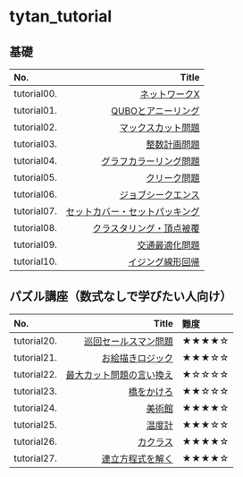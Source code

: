 # tytan_tutorial

基礎
-------------

|No.|Title|
|:--|--:|
|tutorial00.|<a href="tutorial/tutorial00_networkx.ipynb">ネットワークX</a>|
|tutorial01.|<a href="tutorial/tutorial01_qubo.ipynb">QUBOとアニーリング</a>|
|tutorial02.|<a href="tutorial/tutorial02_maxcut.ipynb">マックスカット問題</a>|
|tutorial03.|<a href="tutorial/tutorial03_bil.ipynb">整数計画問題</a>|
|tutorial04.|<a href="tutorial/tutorial04_graphcoloring.ipynb">グラフカラーリング問題</a>|
|tutorial05.|<a href="tutorial/tutorial05_cliques.ipynb">クリーク問題</a>|
|tutorial06.|<a href="tutorial/tutorial06_job_sequencing_problem.ipynb">ジョブシークエンス</a>|
|tutorial07.|<a href="tutorial/tutorial07_setcover_setpacking.ipynb">セットカバー・セットパッキング</a>|
|tutorial08.|<a href="tutorial/tutorial08_clustering_vertex_cover.ipynb">クラスタリング・頂点被覆</a>|
|tutorial09.|<a href="tutorial/tutorial09_trafficflow_optimization.ipynb">交通最適化問題</a>|
|tutorial10.|<a href="tutorial/tutorial10_liner_reg.ipynb">イジング線形回帰</a>|

パズル講座（数式なしで学びたい人向け）
-------------

|No.|Title|難度|
|:--|--:|:--|
|tutorial20.|<a href="tutorial/tutorial20_巡回セールスマン問題.ipynb">巡回セールスマン問題</a>|★★★★☆|
|tutorial21.|<a href="tutorial/tutorial21_お絵かきロジック.ipynb">お絵描きロジック</a>|★★★☆☆|
|tutorial22.|<a href="tutorial/tutorial22_最大カット問題の言い換え.ipynb">最大カット問題の言い換え</a>|★☆☆☆☆|
|tutorial23.|<a href="tutorial/tutorial23_橋をかけろ.ipynb">橋をかけろ</a>|★★☆☆☆|
|tutorial24.|<a href="tutorial/tutorial24_美術館.ipynb">美術館</a>|★★★★☆|
|tutorial25.|<a href="tutorial/tutorial25_温度計.ipynb">温度計</a>|★★★☆☆|
|tutorial26.|<a href="tutorial/tutorial26_カクラス.ipynb">カクラス</a>|★★★★☆|
|tutorial27.|<a href="tutorial/tutorial27_連立方程式を解く.ipynb">連立方程式を解く</a>|★★★★☆|
